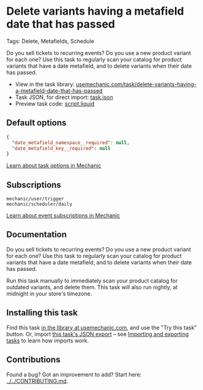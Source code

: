 # Delete variants having a metafield date that has passed

Tags: Delete, Metafields, Schedule

Do you sell tickets to recurring events? Do you use a new product variant for each one? Use this task to regularly scan your catalog for product variants that have a date metafield, and to delete variants when their date has passed.

* View in the task library: [usemechanic.com/task/delete-variants-having-a-metafield-date-that-has-passed](https://usemechanic.com/task/delete-variants-having-a-metafield-date-that-has-passed)
* Task JSON, for direct import: [task.json](../../tasks/delete-variants-having-a-metafield-date-that-has-passed.json)
* Preview task code: [script.liquid](./script.liquid)

## Default options

```json
{
  "date_metafield_namespace__required": null,
  "date_metafield_key__required": null
}
```

[Learn about task options in Mechanic](https://docs.usemechanic.com/article/471-task-options)

## Subscriptions

```liquid
mechanic/user/trigger
mechanic/scheduler/daily
```

[Learn about event subscriptions in Mechanic](https://docs.usemechanic.com/article/408-subscriptions)

## Documentation

Do you sell tickets to recurring events? Do you use a new product variant for each one? Use this task to regularly scan your catalog for product variants that have a date metafield, and to delete variants when their date has passed.

Run this task manually to immediately scan your product catalog for outdated variants, and delete them. This task will also run nightly, at midnight in your store's timezone.

## Installing this task

Find this task [in the library at usemechanic.com](https://usemechanic.com/task/delete-variants-having-a-metafield-date-that-has-passed), and use the "Try this task" button. Or, import [this task's JSON export](../../tasks/delete-variants-having-a-metafield-date-that-has-passed.json) – see [Importing and exporting tasks](https://docs.usemechanic.com/article/505-importing-and-exporting-tasks) to learn how imports work.

## Contributions

Found a bug? Got an improvement to add? Start here: [../../CONTRIBUTING.md](../../CONTRIBUTING.md).
